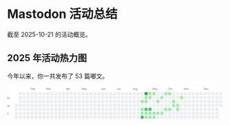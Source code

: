 # Mastodon 活动总结

截至 2025-10-21 的活动概览。

## 2025 年活动热力图

今年以来，你一共发布了 53 篇嘟文。

![Activity Heatmap](./heatmap.svg)